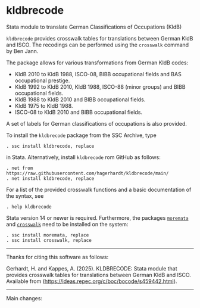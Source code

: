 # kldbrecode
Stata module to translate German Classifications of Occupations (KldB)

`kldbrecode` provides crosswalk tables for translations between German KldB and ISCO.
The recodings can be performed using the `crosswalk` command by Ben Jann.

The package allows for various transformations from German KldB codes:

- KldB 2010 to KldB 1988, ISCO-08, BIBB occupational fields and BAS occupational prestige.
- KldB 1992 to KldB 2010, KldB 1988, ISCO-88 (minor groups) and BIBB occupational fields.
- KldB 1988 to KldB 2010 and BIBB occupational fields.
- KldB 1975 to KldB 1988.
- ISCO-08 to KldB 2010 and BIBB occupational fields.

A set of labels for German classifications of occupations is also provided.

To install the `kldbrecode` package from the SSC Archive, type

    . ssc install kldbrecode, replace

in Stata. Alternatively, install `kldbrecode` rom GitHub as follows:

    . net from https://raw.githubusercontent.com/hagerhardt/kldbrecode/main/
    . net install kldbrecode, replace

For a list of the provided crosswalk functions and a basic documentation of the syntax, see

    . help kldbrecode

Stata version 14 or newer is required. Furthermore, the packages
[`moremata`](https://github.com/benjann/moremata) and [`crosswalk`](https://github.com/benjann/crosswalk) need to be installed on the system:

    . ssc install moremata, replace
    . ssc install crosswalk, replace

---

Thanks for citing this software as follows:

Gerhardt, H. and Kappes, A. (2025). KLDBRECODE: Stata module that provides crosswalk tables for translations between German KldB and ISCO. Available from (https://ideas.repec.org/c/boc/bocode/s459442.html).

---

Main changes:

